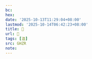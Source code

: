 ```yaml
---
bc:
hex:
date: '2025-10-13T11:29:04+08:00'
lastmod: '2025-10-14T06:42:23+08:00'
title: 󰟼
url: 󰟼
tags: [洫]
src: GHZR
note:
---
```

